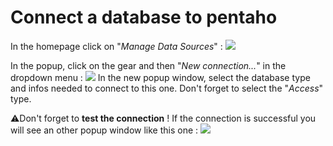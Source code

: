 ﻿# Connect a database to pentaho

In the homepage click on "*Manage Data Sources*" :
![](https://i.imgur.com/A5fdSgr.png)

In the popup, click on the gear and then "*New connection...*" in the dropdown menu :
![](https://i.imgur.com/vBPPZwI.png)
In the new popup window, select the database type and infos needed to connect to this one.
Don't forget to select the "*Access*" type.

⚠️Don't forget to **test the connection** !
If the connection is successful you will see an other popup window like this one :
![](https://i.imgur.com/ADFfSs8.png)
